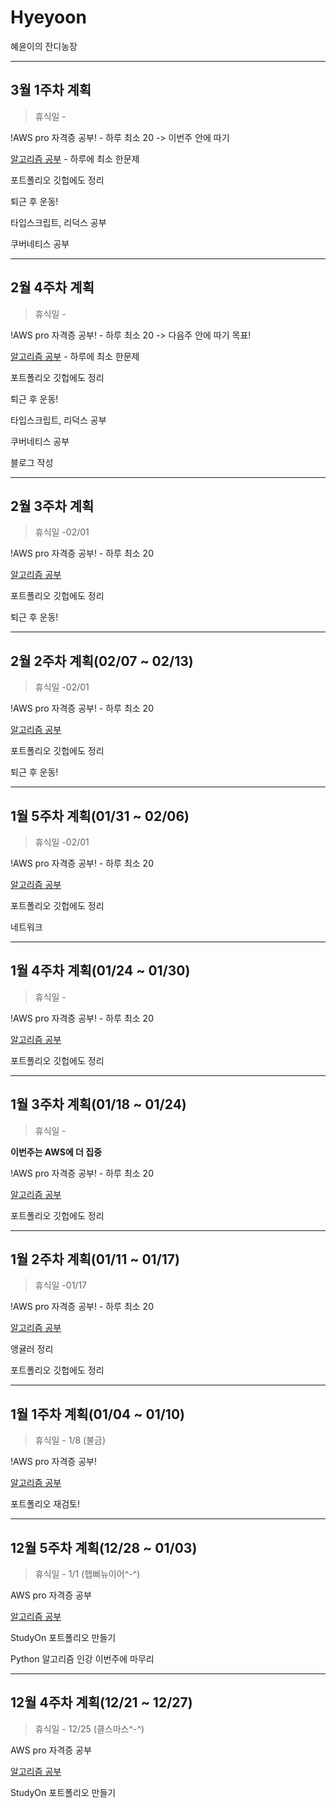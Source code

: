 # Hyeyoon
혜윤이의 잔디농장


------


## 3월 1주차 계획
> 휴식일 -

!AWS pro 자격증 공부! - 하루 최소 20 -> 이번주 안에 따기

[알고리즘 공부](https://github.com/hyeyoon0808/Algorithm_Study) - 하루에 최소 한문제

포트폴리오 깃헙에도 정리

퇴근 후 운동!

타입스크립트, 리덕스 공부

쿠버네티스 공부

------


## 2월 4주차 계획
> 휴식일 -

!AWS pro 자격증 공부! - 하루 최소 20 -> 다음주 안에 따기 목표!

[알고리즘 공부](https://github.com/hyeyoon0808/Algorithm_Study) - 하루에 최소 한문제

포트폴리오 깃헙에도 정리

퇴근 후 운동!

타입스크립트, 리덕스 공부

쿠버네티스 공부 

블로그 작성


------


## 2월 3주차 계획
> 휴식일 -02/01

!AWS pro 자격증 공부! - 하루 최소 20

[알고리즘 공부](https://github.com/hyeyoon0808/Algorithm_Study)

포트폴리오 깃헙에도 정리

퇴근 후 운동!


------


## 2월 2주차 계획(02/07 ~ 02/13)
> 휴식일 -02/01

!AWS pro 자격증 공부! - 하루 최소 20

[알고리즘 공부](https://github.com/hyeyoon0808/Algorithm_Study)

포트폴리오 깃헙에도 정리

퇴근 후 운동!


------


## 1월 5주차 계획(01/31 ~ 02/06)
> 휴식일 -02/01

!AWS pro 자격증 공부! - 하루 최소 20

[알고리즘 공부](https://github.com/hyeyoon0808/Algorithm_Study)

포트폴리오 깃헙에도 정리

네트워크 


------


## 1월 4주차 계획(01/24 ~ 01/30)
> 휴식일 -

!AWS pro 자격증 공부! - 하루 최소 20

[알고리즘 공부](https://github.com/hyeyoon0808/Algorithm_Study)

포트폴리오 깃헙에도 정리


------


## 1월 3주차 계획(01/18 ~ 01/24)
> 휴식일 -

**이번주는 AWS에 더 집중**

!AWS pro 자격증 공부! - 하루 최소 20

[알고리즘 공부](https://github.com/hyeyoon0808/Algorithm_Study)

포트폴리오 깃헙에도 정리


------


## 1월 2주차 계획(01/11 ~ 01/17)
> 휴식일 -01/17

!AWS pro 자격증 공부! - 하루 최소 20

[알고리즘 공부](https://github.com/hyeyoon0808/Algorithm_Study)

앵귤러 정리

포트폴리오 깃헙에도 정리


------


## 1월 1주차 계획(01/04 ~ 01/10)
> 휴식일 - 1/8 (불금)

!AWS pro 자격증 공부!

[알고리즘 공부](https://github.com/hyeyoon0808/Algorithm_Study)

포트폴리오 재검토!


------


## 12월 5주차 계획(12/28 ~ 01/03)
> 휴식일 - 1/1 (햅삐뉴이어^-^)

AWS pro 자격증 공부 

[알고리즘 공부](https://github.com/hyeyoon0808/Algorithm_Study)

StudyOn 포트폴리오 만들기

Python 알고리즘 인강 이번주에 마무리


------


## 12월 4주차 계획(12/21 ~ 12/27)
> 휴식일 - 12/25 (클스마스^-^)

AWS pro 자격증 공부

[알고리즘 공부](https://github.com/hyeyoon0808/Algorithm_Study)

StudyOn 포트폴리오 만들기





